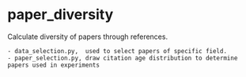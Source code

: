 # paper_diversity
Calculate diversity of papers through references.


    - data_selection.py,  used to select papers of specific field.
    - paper_selection.py, draw citation age distribution to determine papers used in experiments
